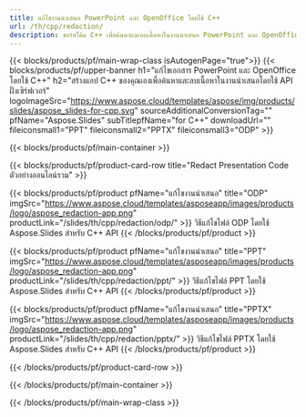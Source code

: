 ```yaml
---
title: แก้ไขงานนำเสนอ PowerPoint และ OpenOffice โดยใช้ C++
url: /th/cpp/redaction/
description: ซอร์สโค้ด C++ เพื่อค้นหาและลบเนื้อหาในงานนำเสนอ PowerPoint และ OpenOffice™
---
```


{{< blocks/products/pf/main-wrap-class isAutogenPage="true">}}
{{< blocks/products/pf/upper-banner h1="แก้ไขเอกสาร PowerPoint และ OpenOffice โดยใช้ C++" h2="สร้างแอป C++ ของคุณเองเพื่อค้นหาและลบเนื้อหาในงานนำเสนอโดยใช้ API ฝั่งเซิร์ฟเวอร์" logoImageSrc="https://www.aspose.cloud/templates/aspose/img/products/slides/aspose_slides-for-cpp.svg" sourceAdditionalConversionTag="" pfName="Aspose.Slides" subTitlepfName="for C++" downloadUrl="" fileiconsmall1="PPT" fileiconsmall2="PPTX" fileiconsmall3="ODP" >}}

{{< blocks/products/pf/main-container >}}

{{< blocks/products/pf/product-card-row title="Redact Presentation Code ตัวอย่างออนไลน์รวม" >}}

{{< blocks/products/pf/product pfName="แก้ไขงานนำเสนอ" title="ODP" imgSrc="https://www.aspose.cloud/templates/asposeapp/images/products/logo/aspose_redaction-app.png" productLink="/slides/th/cpp/redaction/odp/" >}}
วิธีแก้ไขไฟล์ ODP โดยใช้ Aspose.Slides สำหรับ C++ API
{{< /blocks/products/pf/product >}}

{{< blocks/products/pf/product pfName="แก้ไขงานนำเสนอ" title="PPT" imgSrc="https://www.aspose.cloud/templates/asposeapp/images/products/logo/aspose_redaction-app.png" productLink="/slides/th/cpp/redaction/ppt/" >}}
วิธีแก้ไขไฟล์ PPT โดยใช้ Aspose.Slides สำหรับ C++ API
{{< /blocks/products/pf/product >}}

{{< blocks/products/pf/product pfName="แก้ไขงานนำเสนอ" title="PPTX" imgSrc="https://www.aspose.cloud/templates/asposeapp/images/products/logo/aspose_redaction-app.png" productLink="/slides/th/cpp/redaction/pptx/" >}}
วิธีแก้ไขไฟล์ PPTX โดยใช้ Aspose.Slides สำหรับ C++ API
{{< /blocks/products/pf/product >}}



{{< /blocks/products/pf/product-card-row >}}

{{< /blocks/products/pf/main-container >}}
    
{{< /blocks/products/pf/main-wrap-class >}}